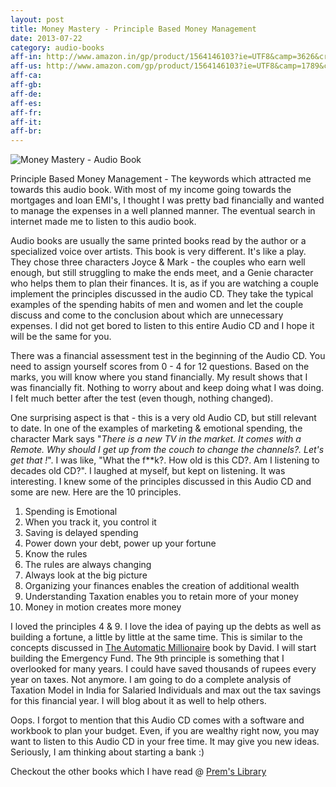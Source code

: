 ```yaml
---
layout: post
title: Money Mastery - Principle Based Money Management
date: 2013-07-22
category: audio-books
aff-in: http://www.amazon.in/gp/product/1564146103?ie=UTF8&camp=3626&creativeASIN=1564146103&linkCode=xm2&tag=smileprem-in-21
aff-us: http://www.amazon.com/gp/product/1564146103?ie=UTF8&camp=1789&creativeASIN=1564146103&linkCode=xm2&tag=smileprem-us-20
aff-ca: 
aff-gb: 
aff-de: 
aff-es: 
aff-fr: 
aff-it: 
aff-br: 
---
```


![Money Mastery - Audio Book]({{site.img-url}}/money-mastery-audio-book.jpg)  

Principle Based Money Management - The keywords which attracted me towards this audio book. With most of my income going towards the mortgages and loan EMI's, I thought I was pretty bad financially and wanted to manage the expenses in a well planned manner. The eventual search in internet made me to listen to this audio book.  
  
Audio books are usually the same printed books read by the author or a specialized voice over artists. This book is very different. It's like a play. They chose three characters Joyce & Mark - the couples who earn well enough, but still struggling to make the ends meet, and a Genie character who helps them to plan their finances. It is, as if you are watching a couple implement the principles discussed in the audio CD. They take the typical examples of the spending habits of men and women and let the couple discuss and come to the conclusion about which are unnecessary expenses. I did not get bored to listen to this entire Audio CD and I hope it will be the same for you.  
  
There was a financial assessment test in the beginning of the Audio CD. You need to assign yourself scores from 0 - 4 for 12 questions. Based on the marks, you will know where you stand financially. My result shows that I was financially fit. Nothing to worry about and keep doing what I was doing. I felt much better after the test (even though, nothing changed).   
  
One surprising aspect is that - this is a very old Audio CD, but still relevant to date. In one of the examples of marketing & emotional spending, the character Mark says "*There is a new TV in the market. It comes with a Remote. Why should I get up from the couch to change the channels?. Let's get that !*". I was like, "What the f**k?. How old is this CD?. Am I listening to decades old CD?". I laughed at myself, but kept on listening. It was interesting. I knew some of the principles discussed in this Audio CD and some are new. Here are the 10 principles.  
  
1. Spending is Emotional  
2. When you track it, you control it  
3. Saving is delayed spending  
4. Power down your debt, power up your fortune  
5. Know the rules  
6. The rules are always changing  
7. Always look at the big picture  
8. Organizing your finances enables the creation of additional wealth  
9. Understanding Taxation enables you to retain more of your money  
10. Money in motion creates more money  
  
I loved the principles 4 & 9. I love the idea of paying up the debts as well as building a fortune, a little by little at the same time. This is similar to the concepts discussed in [The Automatic Millionaire]({{site.url}}/the-automatic-millionaire-a-powerful-one-step-plan-to-live-and-finish-rich-david-bach-book-review/) book by David. I will start building the Emergency Fund. The 9th principle is something that I overlooked for many years. I could have saved thousands of rupees every year on taxes. Not anymore. I am going to do a complete analysis of Taxation Model in India for Salaried Individuals and max out the tax savings for this financial year. I will blog about it as well to help others.  
  
Oops. I forgot to mention that this Audio CD comes with a software and workbook to plan your budget. Even, if you are wealthy right now, you may want to listen to this Audio CD in your free time. It may give you new ideas. Seriously, I am thinking about starting a bank :)  
  
Checkout the other books which I have read @ [Prem's Library]({{site.url}}/category/books/)  
